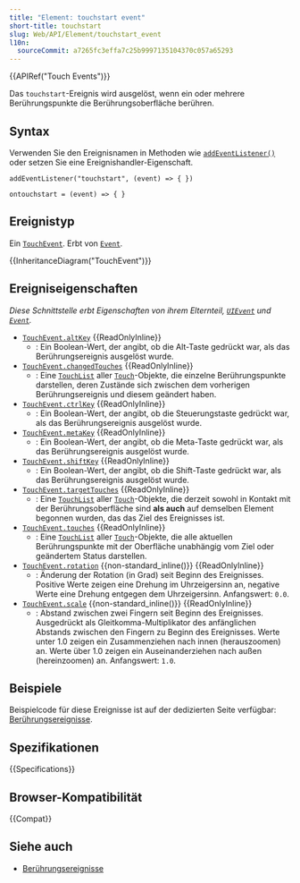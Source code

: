 ```yaml
---
title: "Element: touchstart event"
short-title: touchstart
slug: Web/API/Element/touchstart_event
l10n:
  sourceCommit: a7265fc3effa7c25b9997135104370c057a65293
---
```


{{APIRef("Touch Events")}}

Das `touchstart`-Ereignis wird ausgelöst, wenn ein oder mehrere Berührungspunkte die Berührungsoberfläche berühren.

## Syntax

Verwenden Sie den Ereignisnamen in Methoden wie [`addEventListener()`](/de/docs/Web/API/EventTarget/addEventListener) oder setzen Sie eine Ereignishandler-Eigenschaft.

```js-nolint
addEventListener("touchstart", (event) => { })

ontouchstart = (event) => { }
```

## Ereignistyp

Ein [`TouchEvent`](/de/docs/Web/API/TouchEvent). Erbt von [`Event`](/de/docs/Web/API/Event).

{{InheritanceDiagram("TouchEvent")}}

## Ereigniseigenschaften

_Diese Schnittstelle erbt Eigenschaften von ihrem Elternteil, [`UIEvent`](/de/docs/Web/API/UIEvent) und [`Event`](/de/docs/Web/API/Event)._

- [`TouchEvent.altKey`](/de/docs/Web/API/TouchEvent/altKey) {{ReadOnlyInline}}
  - : Ein Boolean-Wert, der angibt, ob die Alt-Taste gedrückt war, als das Berührungsereignis ausgelöst wurde.
- [`TouchEvent.changedTouches`](/de/docs/Web/API/TouchEvent/changedTouches) {{ReadOnlyInline}}
  - : Eine [`TouchList`](/de/docs/Web/API/TouchList) aller [`Touch`](/de/docs/Web/API/Touch)-Objekte, die einzelne Berührungspunkte darstellen, deren Zustände sich zwischen dem vorherigen Berührungsereignis und diesem geändert haben.
- [`TouchEvent.ctrlKey`](/de/docs/Web/API/TouchEvent/ctrlKey) {{ReadOnlyInline}}
  - : Ein Boolean-Wert, der angibt, ob die Steuerungstaste gedrückt war, als das Berührungsereignis ausgelöst wurde.
- [`TouchEvent.metaKey`](/de/docs/Web/API/TouchEvent/metaKey) {{ReadOnlyInline}}
  - : Ein Boolean-Wert, der angibt, ob die Meta-Taste gedrückt war, als das Berührungsereignis ausgelöst wurde.
- [`TouchEvent.shiftKey`](/de/docs/Web/API/TouchEvent/shiftKey) {{ReadOnlyInline}}
  - : Ein Boolean-Wert, der angibt, ob die Shift-Taste gedrückt war, als das Berührungsereignis ausgelöst wurde.
- [`TouchEvent.targetTouches`](/de/docs/Web/API/TouchEvent/targetTouches) {{ReadOnlyInline}}
  - : Eine [`TouchList`](/de/docs/Web/API/TouchList) aller [`Touch`](/de/docs/Web/API/Touch)-Objekte, die derzeit sowohl in Kontakt mit der Berührungsoberfläche sind **als auch** auf demselben Element begonnen wurden, das das Ziel des Ereignisses ist.
- [`TouchEvent.touches`](/de/docs/Web/API/TouchEvent/touches) {{ReadOnlyInline}}
  - : Eine [`TouchList`](/de/docs/Web/API/TouchList) aller [`Touch`](/de/docs/Web/API/Touch)-Objekte, die alle aktuellen Berührungspunkte mit der Oberfläche unabhängig vom Ziel oder geändertem Status darstellen.
- [`TouchEvent.rotation`](/de/docs/Web/API/TouchEvent/rotation) {{non-standard_inline()}} {{ReadOnlyInline}}
  - : Änderung der Rotation (in Grad) seit Beginn des Ereignisses. Positive Werte zeigen eine Drehung im Uhrzeigersinn an, negative Werte eine Drehung entgegen dem Uhrzeigersinn. Anfangswert: `0.0`.
- [`TouchEvent.scale`](/de/docs/Web/API/TouchEvent/scale) {{non-standard_inline()}} {{ReadOnlyInline}}
  - : Abstand zwischen zwei Fingern seit Beginn des Ereignisses. Ausgedrückt als Gleitkomma-Multiplikator des anfänglichen Abstands zwischen den Fingern zu Beginn des Ereignisses. Werte unter 1.0 zeigen ein Zusammenziehen nach innen (herauszoomen) an. Werte über 1.0 zeigen ein Auseinanderziehen nach außen (hereinzoomen) an. Anfangswert: `1.0`.

## Beispiele

Beispielcode für diese Ereignisse ist auf der dedizierten Seite verfügbar: [Berührungsereignisse](/de/docs/Web/API/Touch_events).

## Spezifikationen

{{Specifications}}

## Browser-Kompatibilität

{{Compat}}

## Siehe auch

- [Berührungsereignisse](/de/docs/Web/API/Touch_events)
